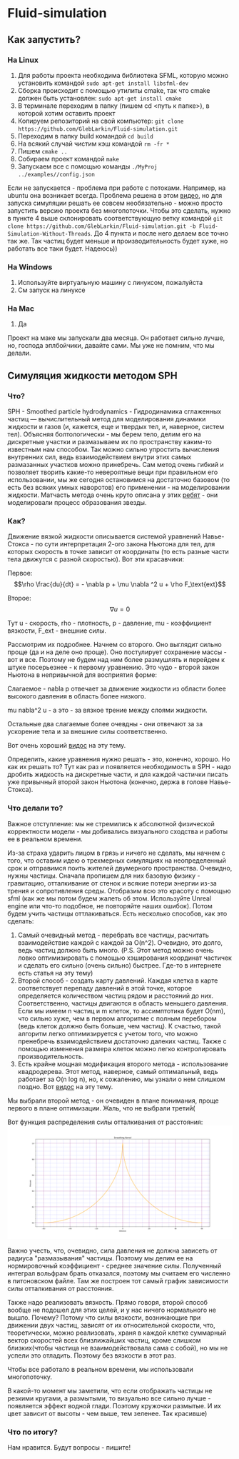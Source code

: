 # Fluid-simulation

## Как запустить?
### На Linux
1. Для работы проекта необходима библиотека SFML, которую можно установить командой ```sudo apt-get install libsfml-dev```
2. Сборка происходит с помощью утилиты cmake, так что cmake должен быть установлен: ```sudo apt-get install cmake```
3. В терминале переходим в папку (пишем cd <путь к папке>), в которой хотим оставить проект
4. Копируем репозиторий на свой компьютер: ```git clone https://github.com/GlebLarkin/Fluid-simulation.git```
5. Переходим в папку build командой ```cd build```
6. На всякий случай чистим кэш командой ```rm -fr *```
7. Пишем ```cmake ..```
8. Собираем проект командой ```make```
9. Запускаем все с помощью команды ```./MyProj ../examples//config.json```

Если не запускается - проблема при работе с потоками. Например, на ubuntu она возникает всегда. Проблема решена в этом [видео](https://youtu.be/6gx9xfAC6Wk?si=ONeaTT03Yx5rbeTc), но для запуска симуляции решать ее совсем необязательно - можно просто запустить версию проекта без многопоточки. Чтобы это сделать, нужно в пункте 4 выше склонировать соответствующую ветку командой ```git clone https://github.com/GlebLarkin/Fluid-simulation.git -b Fluid-Simulation-Without-Threads```. До 4 пункта и после него делаем все точно так же. Так частиц будет меньше и производительность будет хуже, но работать все таки будет. Надеюсь))

### На Windows
1. Используйте виртуальную машину с линуксом, пожалуйста
2. См запуск на линуксе

### На Mac
1. Да

Проект на маке мы запускали два месяца. Он работает сильно лучше, но, господа эплбойчики, давайте сами. Мы уже не помним, что мы делали.


## Симуляция жидкости методом SPH

### Что?
SPH - Smoothed particle hydrodynamics - Гидродинамика сглаженных частиц — вычислительный метод для моделирования динамики жидкости и газов (и, кажется, еще и твердых тел, и, наверное, систем тел).
Объясняя болтологически - мы берем тело, делим его на дискретные участки и размазываем их по пространству каким-то известным нам способом. Так можно сильно упростить вычисления внутренних сил, ведь взаимодействием внутри этих самых размазанных участков можно принебречь. Сам метод очень гибкий и позволяет творить какие-то невероятные вещи при правильном его использовании, мы же сегодня остановимся на достаточно базовом (то есть без всяких умных наворотов) его применении - на моделировании жидкости. Матчасть метода очень круто описана у этих [ребят](https://github.com/Shulliikkk/sph-toy-star?tab=readme-ov-file#%D0%BE%D0%B1%D1%89%D0%B5%D0%B5-%D0%BE%D0%BF%D0%B8%D1%81%D0%B0%D0%BD%D0%B8%D0%B5-sph) - они моделировали процесс образования звезды.

### Как?
Движение вязкой жидкости описывается системой уравнений Навье-Стокса - по сути интерпретация 2-ого закона Ньютона для тел, для которых скорость в точке зависит от координаты (то есть разные части тела движутся с разной скоростью). Вот эти красавчики:

Первое:
$$\rho \frac{du}{dt} = - \nabla p + \mu \nabla ^2 u + \rho F_\text{ext}$$

Второе:
$$\nabla u = 0$$

Тут u - скорость, rho - плотность, p - давление, mu - коэффициент вязкости, F_ext - внешние силы.

Рассмотрим их подробнее. Начнем со второго. Оно выглядит сильно проще (да и на деле оно проще). Оно постулирует сохранение массы - вот и все. Поэтому не будем над ним более размушлять и перейдем к штуке посерьезнее - к первому уравнению.
Это чудо - второй закон Ньютона в непривычной для восприятия форме:

Слагаемое - nabla p отвечает за движение жидкости из области более высокого давления в область более низкого.

mu nabla^2 u - а это - за вязкое трение между слоями жидкости.

Остальные два слагаемые более очевдны - они отвечают за за ускорение тела и за внешние силы соответственно.

Вот очень хороший [видос](https://youtu.be/IE7jMEnzp7g?si=-QTR5m7n6OyR1rhp) на эту тему.

Определить, какие уравнения нужно решать - это, конечно, хорошо. Но как их решать то? Тут как раз и появляется необходимость в SPH - надо дробить жидкость на дискретные части, и для каждой частички писать уже привычный второй закон Ньютона (конечно, держа в голове Навье-Стокса).

### Что делали то?
Важное отступление: мы не стремились к абсолютной физической корректности модели - мы добивались визуального сходства и работы ее в реальном времени.

Из-за страха ударить лицом в грязь и ничего не сделать, мы начнем с того, что оставим идею о трехмерных симуляциях на неопределенный срок и отправимся поить жителей двумерного пространства.
Очевидно, нужны частицы. Сначала пропишем для них базовую физику - гравитацию, отталкивание от стенок и всякие потери энергии из-за трения и сопротивления среды. Отобразим всю это красоту с помощью sfml (как же мы потом будем жалеть об этом. Используйте Unreal engine или что-то подобное, не повторяйте наших ошибок). Потом будем учить частицы оттлакиваться. Есть несколько способов, как это сделать:
  1. Самый очевидный метод - перебрать все частицы, расчитать взаимодействие каждой с каждой за O(n^2). Очевидно, это долго, ведь частиц должно быть много. (P.S. Этот метод можно очень ловко оптимизировать с помощью хэширования координат частичек и сделать его сильно (очень сильно) быстрее. Где-то в интернете есть статья на эту тему)
  2. Второй способ - создать карту давлений. Каждая клетка в карте соответствует перепаду давлений в этой точке, которое определяется количеством частиц рядом и расстояний до них. Соответственно, частицы двигаются в область меньшего давления. Если мы имеем n частиц и m клеток, то ассимптотика будет O(nm), что сильно хуже, чем в первом алгоритме с полным перебором (ведь клеток должно быть больше, чем частиц). К счастью, такой алгоритм легко оптимизируется с учетом того, что можно пренебречь взаимодействием достаточно далеких частиц. Также с помощью изменения размера клеток можно легко контролировать производительность.
  3. Есть крайне мощная модификация второго метода - использование квадродерева. Этот метод, наверное, самый оптимальный, ведь работает за O(n log n), но, к сожалению, мы узнали о нем слишком поздно. Вот [видос](https://youtu.be/OJxEcs0w_kE?si=74fWriVLXfXjsD8C) на эту тему.

Мы выбрали второй метод - он очевиден в плане понимания, проще первого в плане оптимизации. Жаль, что не выбрали третий(

Вот функция распределения силы отталкивания от расстояния:
![Тут должен быть график](plot.png)

Важно учесть, что, очевидно, сила давления не должна зависеть от радиуса "размазывания" частицы. Поэтому мы делим ее на нормировочный коэффициент - среднее значение силы. Полученный интеграл вольфрам брать отказался, поэтому мы считаем его численно в питоновском файле. Там же построен тот самый график зависимости силы отталкивания от расстояния.

Также надо реализовать вязкость. Прямо говоря, второй способ вообще не подошел для этих целей, и у нас ничего нормального не вышло. Почему? Потому что силы вязкости, возникающие при движении двух частиц, зависят от их относительной скорости, что, теоретически, можно реализовать, храня в каждой клетке суммарный вектор скоростей всех близлижайших частиц, кроме слишком близких(чтобы частица не взаимодействовала сама с собой), но мы не успели это отладить. Поэтому без вязкости в этот раз. 

Чтобы все работало в реальном времени, мы использовали многопоточку.

В какой-то момент мы заметили, что если отображать частицы не резкими кругами, а размытыми, то визуально все сильно лучше - появляется эффект водной глади. Поэтому кружочки размытые. И их цвет зависит от высоты - чем выше, тем зеленее. Так красивше)

### Что по итогу?
Нам нравится. Будут вопросы - пишите!
